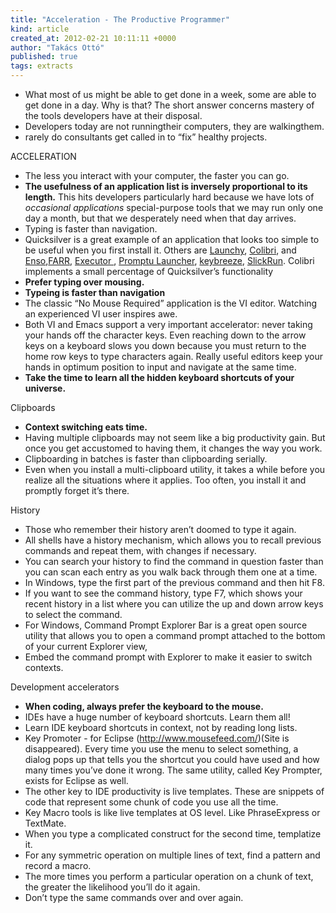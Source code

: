```yaml
---
title: "Acceleration - The Productive Programmer"
kind: article
created_at: 2012-02-21 10:11:11 +0000
author: "Takács Ottó"
published: true
tags: extracts
---
```

- What most of us might be able to get done in a week, some are able to get done in a day. Why is that? The short answer concerns mastery of the tools developers have at their disposal.
- Developers today are not runningtheir computers, they are walkingthem.
- rarely do consultants get called in to “fix” healthy projects.

ACCELERATION 

- The less you interact with your computer, the faster you can go.
- __The usefulness of an application list is inversely proportional to its length.__ This hits developers particularly hard because we have lots of _occasional applications_ special-purpose tools that we may run only one day a month, but that we desperately need when that day arrives.
- Typing is faster than navigation.
- Quicksilver is a great example of an application that looks too simple to be useful when you first install it. Others are [Launchy](http://www.launchy.net), [Colibri](http://colibri.leetspeak.org/), and [Enso](http://www.humanized.com/enso/),[FARR](http://www.donationcoder.com/Software/Mouser/findrun/), [Executor ](http://www.executor.dk/), [Promptu Launcher](http://www.ilovefreesoftware.com/01/windows/system-utils/promptu-launcher-free-application-launching-software.html), [keybreeze](http://www.keybreeze.com/), [SlickRun](http://www.bayden.com/SlickRun/). Colibri implements a small percentage of Quicksilver’s functionality
- __Prefer typing over mousing.__
- __Typeing is faster than navigation__
- The classic “No Mouse Required” application is the VI editor. Watching an experienced VI user inspires awe.
- Both VI and Emacs support a very important accelerator: never taking your hands off the character keys. Even reaching down to the arrow keys on a keyboard slows you down because you must return to the home row keys to type characters again. Really useful editors keep your hands in optimum position to input and navigate at the same time.
- __Take the time to learn all the hidden keyboard shortcuts of your universe.__

Clipboards

- __Context switching eats time.__
- Having multiple clipboards may not seem like a big productivity gain. But once you get accustomed to having them, it changes the way you work.
- Clipboarding in batches is faster than clipboarding serially.
- Even when you install a multi-clipboard utility, it takes a while before you realize all the situations where it applies. Too often, you install it and promptly forget it’s there.

History

- Those who remember their history aren’t doomed to type it again.
- All shells have a history mechanism, which allows you to recall previous commands and repeat them, with changes if necessary.
- You can search your history to find the command in question faster than you can scan each entry as you walk back through them one at a time.
- In Windows, type the first part of the previous command and then hit F8.
- If you want to see the command history, type F7, which shows your recent history in a list where you can utilize the up and down arrow keys to select the command.
- For Windows, Command Prompt Explorer Bar is a great open source utility that allows you to open a command prompt attached to the bottom of your current Explorer view,
- Embed the command prompt with Explorer to make it easier to switch contexts.

Development accelerators

- __When coding, always prefer the keyboard to the mouse.__
- IDEs have a huge number of keyboard shortcuts. Learn them all!
- Learn IDE keyboard shortcuts in context, not by reading long lists.
- Key Promoter - for Eclipse (http://www.mousefeed.com/)(Site is disappeared). Every time you use the menu to select something, a dialog pops up that tells you the shortcut you could have used and how many times you’ve done it wrong. The same utility, called Key Prompter, exists for Eclipse as well.
- The other key to IDE productivity is live templates. These are snippets of code that represent some chunk of code you use all the time.
- Key Macro tools is like live templates at OS level. Like PhraseExpress or TextMate.
- When you type a complicated construct for the second time, templatize it.
- For any symmetric operation on multiple lines of text, find a pattern and record a macro.
- The more times you perform a particular operation on a chunk of text, the greater the likelihood you’ll do it again.
- Don’t type the same commands over and over again.


<div class='old-comments'></div>